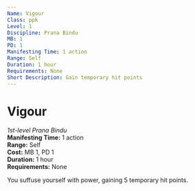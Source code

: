 ```yaml
---
Name: Vigour
Class: ppk
Level: 1
Discipline: Prana Bindu
MB: 1
PD: 1
Manifesting Time: 1 action
Range: Self
Duration: 1 hour
Requirements: None
Short Description: Gain temporary hit points
---
```

# Vigour
*1st-level Prana Bindu*\
**Manifesting Time:** 1 action\
**Range:** Self\
**Cost:** MB 1, PD 1\
**Duration:** 1 hour\
**Requirements:** None

You suffuse yourself with power, gaining
5 temporary hit points.
